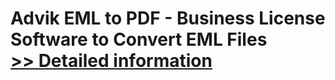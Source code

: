 # Advik EML to PDF - Business License<br />Software to Convert EML Files<br />[>> Detailed information](https://secure.shareit.com/shareit/product.html?productid=300805799&affiliateid=200057808)